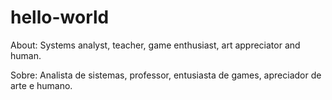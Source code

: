 # hello-world

About: 
Systems analyst, teacher, game enthusiast, art appreciator and human.

Sobre: 
Analista de sistemas, professor, entusiasta de games, apreciador de arte e humano.
